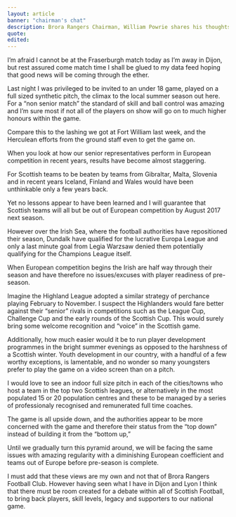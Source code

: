 ```yaml
---
layout: article
banner: "chairman's chat"
description: Brora Rangers Chairman, William Powrie shares his thoughts on all things football.
quote:
edited:
---
```

I’m afraid I cannot be at the Fraserburgh match today as I’m away in Dijon, but rest assured come match time I shall be glued to my data feed hoping that good news will be coming through the ether.

Last night I was privileged to be invited to an under 18 game, played on a full sized synthetic pitch, the climax to the local summer season out here. For a “non senior match” the standard of skill and ball control was amazing and I’m sure most if not all of the players on show will go on to much higher honours within the game.

Compare this to the lashing we got at Fort William last week, and the Herculean efforts from the ground staff even to get the game on.

When you look at how our senior representatives perform in European competition in recent years, results have become almost staggering.

For Scottish teams to be beaten by teams from Gibraltar, Malta, Slovenia and in recent years Iceland, Finland and Wales would have been unthinkable only a few years back.

Yet no lessons appear to have been learned and I will guarantee that Scottish teams will all but be out of European competition by August 2017 next season.

However over the Irish Sea, where the football authorities have repositioned their season, Dundalk have qualified for the lucrative Europa League and only a last minute goal from Legia Warzsaw denied them potentially qualifying for the Champions League itself.

When European competition begins the Irish are half way through their season and have therefore no issues/excuses with player readiness of pre-season.

Imagine the Highland League adopted a similar strategy of perchance playing February to November. I suspect the Highlanders would fare better against their “senior” rivals in competitions such as the League Cup, Challenge Cup and the early rounds of the Scottish Cup. This would surely bring some welcome recognition and “voice” in the Scottish game.

Additionally, how much easier would it be to run player development programmes in the bright summer evenings as opposed to the harshness of a Scottish winter. Youth development in our country, with a handful of a few worthy exceptions, is lamentable, and no wonder so many youngsters prefer to play the game on a video screen than on a pitch.

I would love to see an indoor full size pitch in each of the cities/towns who host a team in the top two Scottish leagues, or alternatively in the most populated 15 or 20 population centres and these to be managed by a series of professionaly recognised and remunerated full time coaches.

The game is all upside down, and the authorities appear to be more concerned with the game and therefore their status from the “top down” instead of building it from the “bottom up,”

Until we gradually turn this pyramid around, we will be facing the same issues with amazing regularity with a diminishing European coefficient and teams out of Europe before pre-season is complete.

I must add that these views are my own and not that of Brora Rangers Football Club. However having seen what I have in Dijon and Lyon I think that there must be room created for a debate within all of Scottish Football, to bring back players, skill levels, legacy and supporters to our national game.